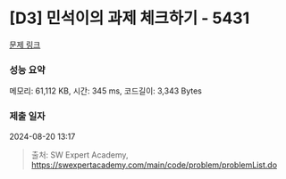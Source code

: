 # [D3] 민석이의 과제 체크하기 - 5431 

[문제 링크](https://swexpertacademy.com/main/code/problem/problemDetail.do?contestProbId=AWVl3rWKDBYDFAXm) 

### 성능 요약

메모리: 61,112 KB, 시간: 345 ms, 코드길이: 3,343 Bytes

### 제출 일자

2024-08-20 13:17



> 출처: SW Expert Academy, https://swexpertacademy.com/main/code/problem/problemList.do